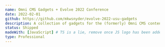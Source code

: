 ```yaml
---
name: Omni CMS Gadgets + Evolve 2022 Conference
date: 2022-02-01
github: https://github.com/mkwsnyder/evolve-2022-usu-gadgets
description: A collection of gadgets for the (formerly) Omni CMS content management system and presentation at their developer conference.
status: Shipped
madeWith: [JavaScript] # TS is a lie, remove once JS logo has been added
type: Professional
---
```

